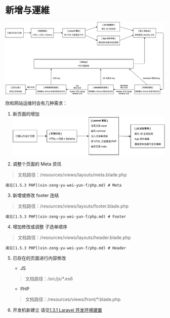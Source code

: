 # 新增与運維

![](/images/star-work-flow.jpg)


欣和网站运维时会有几种需求：

1. 新页面的增加
![](/images/new-page.jpg)

2. 调整个页面的 Meta 资讯
> 文档路径：/resources/views/layouts/meta.blade.php

    请见[1.5.3 PHP](xin-zeng-yu-wei-yun-f/php.md) # Meta

3. 新增或修改 footer 连结
> 文档路径：/resources/views/layouts/footer.blade.php

    请见[1.5.3 PHP](xin-zeng-yu-wei-yun-f/php.md) # Footer

4. 增加修改或调整 子选单顺序
> 文档路径：/resources/views/layouts/header.blade.php
    
    请见[1.5.3 PHP](xin-zeng-yu-wei-yun-f/php.md) # Header

5. 已存在的页面进行内容修改
    - JS
    > 文档路径：/src/js/*.es6

    - PHP
    > 文档路径：/resources/views/front/*.blade.php

6. 开发机新建立 
请见[1.3.1 Laravel 开发环境建置](huan-jing-pei-zhi-yu-yun-xing.md)